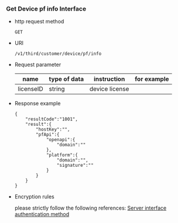 
### Get Device pf info Interface

- http request method
    ```
    GET
    ```
    
- URI
    ```
    /v1/third/customer/device/pf/info
    ```

- Request parameter

   | name | type of data | instruction | for example |
   | ------ | ------ | ------ | ------ |
   | licenseID | string | device license |  |
   
- Response example
    ```
    {
        "resultCode":"1001",
        "result":{
            "hostKey":"",
            "pfApi":{
                "openapi":{
                    "domain":""
                },
                "platform":{
                    "domain":"",
                    "signature":""
                }
            }
        }
    }
    ```

- Encryption rules

  please strictly follow the following references:
  [Server interface authentication method](Server%20interface%20authentication%20method.md)